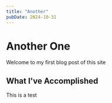 ```yaml
---
title: "Another"
pubDate: 2024-10-31
---
```


# Another One

Welcome to my first blog post of this site

## What I've Accomplished

This is a test
